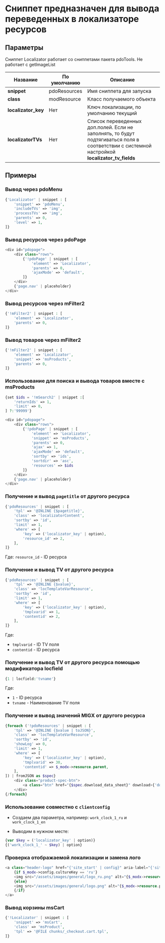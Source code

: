 # Сниппет предназначен для вывода переведенных в локализаторе ресурсов

## Параметры

Сниппет Localizator работает со сниппетами пакета pdoTools. Не работает с getImageList

| Название            | По умолчанию | Описание                                                                                                                                      |
| ------------------- | ------------ | --------------------------------------------------------------------------------------------------------------------------------------------- |
| **snippet**         | pdoResources | Имя сниппета для запуска                                                                                                                      |
| **class**           | modResource  | Класс получаемого объекта                                                                                                                     |
| **localizator_key** | Нет          | Ключ локализации, по умолчанию текущий                                                                                                        |
| **localizatorTVs**  | Нет          | Список переведенных доп.полей. Если не заполнять, то будут подтягиваться поля в соответствии с системной настройкой **localizator_tv_fields** |

## Примеры

### Вывод через pdoMenu

```php
{'Localizator' | snippet : [
    'snippet' => 'pdoMenu',
    'includeTVs' => 'img',
    'processTVs' => 'img',
    'parents' => 0,
    'level' => 1,
]}
```

### Вывод ресурсов через pdoPage

```php
<div id="pdopage">
    <div class="rows">
        {'!pdoPage' | snippet : [
            'element' => 'Localizator',
            'parents' => 0,
            'ajaxMode' => 'default',
        ]}
    </div>
    {'page.nav' | placeholder}
</div>
```

### Вывод ресурсов через mFilter2

```php
{'!mFilter2' | snippet : [
    'element' => 'Localizator',
    'parents' => 0,
]}
```

### Вывод товаров через mFilter2

```php
{'!mFilter2' | snippet : [
    'element' => 'Localizator',
    'snippet' => 'msProducts',
    'parents' => 0,
]}
```

### Использование для поиска и вывода товаров вместе с msProducts

```php
{set $ids = '!mSearch2' | snippet :[
    'returnIds' => 1,
    'limit' => 0,
] ?:'99999'}

<div id="pdopage">
    <div class="rows">
        {'!pdoPage' | snippet : [
            'element' => 'Localizator',
            'snippet' => 'msProducts',
            'parents' => 0,
            'ajax' => 1,
            'ajaxMode' => 'default',
            'sortby' => 'ids',
            'sortdir' => 'asc',
            'resources' => $ids
        ]}
    </div>
    {'page.nav' | placeholder}
</div>
```

### Получение и вывод `pagetitle` от другого ресурса

```php
{'pdoResources' | snippet : [
    'tpl' => '@INLINE {$pagetitle}',
    'class' => 'localizatorContent',
    'sortby' => 'id',
    'limit' => 1,
    'where' => [
        'key' => ('localizator_key' | option),
        'resource_id' => 2,
    ],
]}
```

Где:
`resource_id` - ID ресурса

### Получение и вывод TV от другого ресурса

```php
{'pdoResources' | snippet : [
    'tpl' => '@INLINE {$value}',
    'class' => 'locTemplateVarResource',
    'sortby' => 'id',
    'limit' => 1,
    'where' => [
        'key' => ('localizator_key' | option),
        'tmplvarid' => 1,
        'contentid' => 2,
    ],
]}
```

Где:

- `tmplvarid` - ID TV поля
- `contentid` - ID ресурса

### Получение и вывод TV от другого ресурса помощью модификатора locfield

```php
{1 | locfield:'tvname'}
```

Где:

- `1` - ID ресурса
- `tvname` - Наименование TV поля

### Получение и вывод значений MIGX от другого ресурса

```php
{foreach ('!pdoResources' | snippet : [
    'tpl' => '@INLINE {$value | toJSON}',
    'class' => 'locTemplateVarResource',
    'sortby' => 'id',
    'showLog' => 0,
    'limit' => 1,
    'where' => [
        'key' => ('localizator_key' | option),
        'tmplvarid' => 30,
        'contentid' => $_modx->resource.parent,
    ],
]) | fromJSON as $spec}
    <div class="product-spec-btn">
        <a class="btn" href="{$spec.download_data_sheet}" download>{'download_data_sheet' | lexicon}</a>
    </div>
{/foreach}
```

### Использование совместно с `clientconfig`

- Создаем два параметра, например:
    `work_clock_1_ru` и `work_clock_1_en`

- Выводим в нужном месте:

```php
{var $key = ('localizator_key' | option)}
{('work_clock_1_' ~ $key) | option}
```

### Проверка отображаемой локализации и замена лого

```php
<a class="header-logo" href="{'site_start' | config}" aria-label="{'site_name' | config}">
    {if $_modx->config.cultureKey == 'ru'}
    <img src="/assets/images/general/logo_ru.png" alt="{$_modx->resource.pagetitle}">
    {else}
    <img src="/assets/images/general/logo.png" alt="{$_modx->resource.pagetitle}">
    {/if}
</a>
```

### Вывод корзины msCart

``` php
{'!Localizator' | snippet : [
    'snippet' => 'msCart',
    'class' => 'msProduct',
    'tpl' => '@FILE chunks/_checkout.cart.tpl',
]}
```
